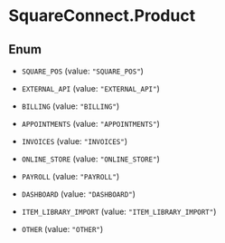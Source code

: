 # SquareConnect.Product

## Enum


* `SQUARE_POS` (value: `"SQUARE_POS"`)

* `EXTERNAL_API` (value: `"EXTERNAL_API"`)

* `BILLING` (value: `"BILLING"`)

* `APPOINTMENTS` (value: `"APPOINTMENTS"`)

* `INVOICES` (value: `"INVOICES"`)

* `ONLINE_STORE` (value: `"ONLINE_STORE"`)

* `PAYROLL` (value: `"PAYROLL"`)

* `DASHBOARD` (value: `"DASHBOARD"`)

* `ITEM_LIBRARY_IMPORT` (value: `"ITEM_LIBRARY_IMPORT"`)

* `OTHER` (value: `"OTHER"`)


